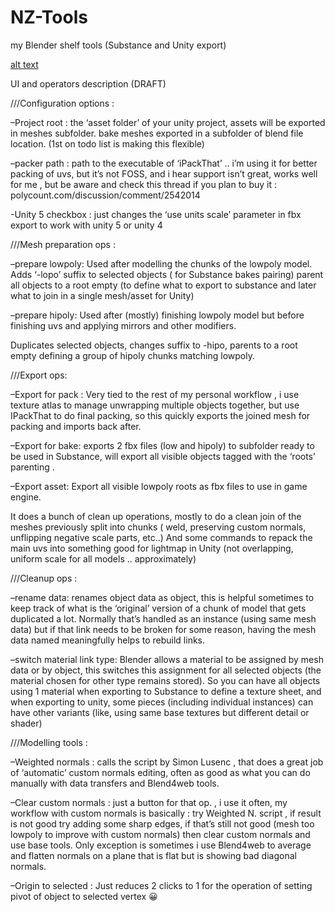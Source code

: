 # NZ-Tools
my Blender shelf tools (Substance and Unity export)


[alt text](https://nizuvault.files.wordpress.com/2017/04/croppercapture64.jpg)


UI and operators description (DRAFT)

///Configuration options :

–Project root :  the ‘asset folder’ of your unity project,  assets will be exported in  meshes subfolder.  bake meshes exported in a subfolder of blend file location. (1st on todo list is making this flexible)

–packer path : path to the executable of ‘iPackThat’ .. i’m using it for better packing of uvs, but it’s not FOSS, and i hear support isn’t great, works well for me , but be aware and check this thread if you plan to buy it : polycount.com/discussion/comment/2542014

-Unity 5 checkbox : just changes the ‘use units scale’ parameter in fbx export to work with unity 5 or unity 4

///Mesh preparation ops :

–prepare lowpoly: Used after modelling  the chunks of the lowpoly model.  Adds ‘-lopo’  suffix to selected objects ( for Substance bakes pairing) parent all objects to a root empty  (to define what to export to substance and later what to join in a single mesh/asset for Unity)

–prepare hipoly: Used after (mostly) finishing lowpoly model  but before finishing uvs and applying mirrors and other modifiers.

Duplicates selected objects, changes suffix to -hipo, parents to a root empty defining a group of hipoly chunks matching lowpoly.

///Export ops:

–Export for pack : Very tied to the rest of my personal workflow , i use texture atlas to manage unwrapping multiple objects together, but use IPackThat to do final packing, so this quickly exports the joined mesh for packing and imports back after.

–Export for bake: exports 2 fbx files (low and hipoly) to subfolder ready to be used in Substance, will export all visible objects tagged with the ‘roots’ parenting .

–Export asset: Export all visible lowpoly roots as fbx files to use in game engine.

It does a bunch of clean up operations, mostly to do a clean join of the meshes previously split into chunks ( weld, preserving custom normals, unflipping negative scale parts, etc..)  And some commands to repack the main uvs into something good for lightmap in Unity (not overlapping, uniform scale for all models .. approximately)

///Cleanup ops :

–rename data:  renames object data as object,  this is helpful sometimes to keep track of what is the ‘original’ version of a chunk of model that gets duplicated a lot. Normally that’s handled as an instance (using same mesh data) but if that link needs to be broken for some reason, having the mesh data named meaningfully helps to rebuild links.

–switch material link type: Blender allows a material to be assigned by mesh data or by object, this switches this assignment for all selected objects (the material chosen for other type remains stored).  So you can have all objects using 1 material when exporting to Substance to define a texture sheet, and when exporting to unity, some pieces (including individual instances) can have other variants (like, using same base textures but different detail or shader)

///Modelling tools :

–Weighted normals :  calls the script by Simon Lusenc , that does a great job of ‘automatic’ custom normals editing, often as good as what you can do manually with data transfers and Blend4web tools.

–Clear custom normals : just a button for that op. , i use it often, my workflow with custom normals is basically :  try Weighted N. script , if result is not good try adding some sharp edges, if that’s still not good (mesh too lowpoly to improve with custom normals) then clear custom normals and use base tools. Only exception is sometimes i use Blend4web to average and flatten normals on a plane that is flat but is showing bad diagonal normals.

–Origin to selected :  Just reduces 2 clicks to 1 for the operation of setting pivot of object to selected vertex 😀
